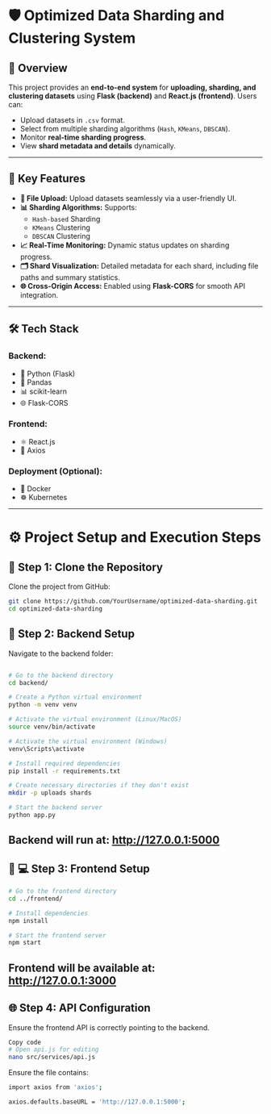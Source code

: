 # 🛡️ **Optimized Data Sharding and Clustering System**

## 📑 **Overview**

This project provides an **end-to-end system** for **uploading, sharding, and clustering datasets** using **Flask (backend)** and **React.js (frontend)**. Users can:
- Upload datasets in `.csv` format.
- Select from multiple sharding algorithms (`Hash`, `KMeans`, `DBSCAN`).
- Monitor **real-time sharding progress**.
- View **shard metadata and details** dynamically.

---

## 🚀 **Key Features**

- **🔼 File Upload:** Upload datasets seamlessly via a user-friendly UI.
- **📊 Sharding Algorithms:** Supports:
   - `Hash-based` Sharding  
   - `KMeans` Clustering  
   - `DBSCAN` Clustering  
- **📈 Real-Time Monitoring:** Dynamic status updates on sharding progress.
- **🗂️ Shard Visualization:** Detailed metadata for each shard, including file paths and summary statistics.
- **🌐 Cross-Origin Access:** Enabled using **Flask-CORS** for smooth API integration.

---

## 🛠️ **Tech Stack**

### **Backend:**
- 🐍 Python (Flask)
- 🐼 Pandas
- 📊 scikit-learn
- 🌐 Flask-CORS

### **Frontend:**
- ⚛️ React.js
- 🔗 Axios

### **Deployment (Optional):**
- 🐳 Docker
- ☸️ Kubernetes

---

# ⚙️ **Project Setup and Execution Steps**

## 📂 **Step 1: Clone the Repository**

Clone the project from GitHub:

```bash
git clone https://github.com/YourUsername/optimized-data-sharding.git
cd optimized-data-sharding
```

##  🐍 **Step 2: Backend Setup**
Navigate to the backend folder:

```bash

# Go to the backend directory
cd backend/

# Create a Python virtual environment
python -m venv venv

# Activate the virtual environment (Linux/MacOS)
source venv/bin/activate

# Activate the virtual environment (Windows)
venv\Scripts\activate

# Install required dependencies
pip install -r requirements.txt

# Create necessary directories if they don't exist
mkdir -p uploads shards

# Start the backend server
python app.py
```
## **Backend will run at: http://127.0.0.1:5000**

##  🐍 **💻 Step 3: Frontend Setup**
```bash
# Go to the frontend directory
cd ../frontend/

# Install dependencies
npm install

# Start the frontend server
npm start
```

## **Frontend will be available at: http://127.0.0.1:3000**

## 🌐 **Step 4: API Configuration**
Ensure the frontend API is correctly pointing to the backend.

```bash
Copy code
# Open api.js for editing
nano src/services/api.js
```  

Ensure the file contains:
```bash
import axios from 'axios';

axios.defaults.baseURL = 'http://127.0.0.1:5000';
```